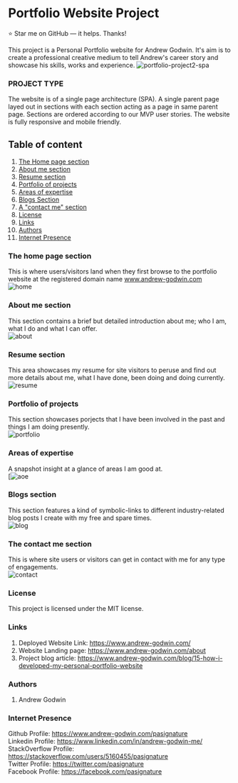 # Portfolio Website Project  

:star: Star me on GitHub — it helps. Thanks!  

This project is a Personal Portfolio website for Andrew Godwin. It's aim is to create a professional creative medium to tell Andrew's career story and showcase his skills, works and experience.
![portfolio-project2-spa](https://www.andrew-godwin.com/engine_room/images/top_cover.png)

### PROJECT TYPE
The website is of a single page architecture (SPA). A single parent page layed out in sections with each section acting as a page in same parent page. Sections are ordered according to our MVP user stories. The website is fully responsive and mobile friendly.

## Table of content
1. [The Home page section](#The-home-page-section)
2. [About me section](#About-me-section)
3. [Resume section](#Resume-section)
4. [Portfolio of projects](#Portfolio-of-projects)
5. [Areas of expertise](#Areas-of-expertise)
6. [Blogs Section](#Blogs-section)
7. [A "contact me" section](#The-contact-me-section)
8. [License](#License)
9. [Links](#Links)
9. [Authors](#Authors)
9. [Internet Presence](#Internet-Presence)

### The home page section
This is where users/visitors land when they first browse to the portfolio website at the registered domain name www.andrew-godwin.com  
![home](https://www.andrew-godwin.com/engine_room/images/home.png)

### About me section
This section contains a brief but detailed introduction about me; who I am, what I do and what  I can offer.  
![about](https://www.andrew-godwin.com/engine_room/images/about.png)

### Resume section
This area showcases my resume for site visitors to peruse and find out more details about me, what I have done, been doing and doing currently.  
![resume](https://www.andrew-godwin.com/engine_room/images/resume.png)

### Portfolio of projects
This section showcases porjects that I have been involved in the past and things I am doing presently.  
![portfolio](https://www.andrew-godwin.com/engine_room/images/portfolio.png)

### Areas of expertise
A snapshot insight at a glance of areas I am good at.  
[![aoe](https://www.andrew-godwin.com/engine_room/images/aoe.png)

### Blogs section
This section features a kind of symbolic-links to different industry-related blog posts I create with my free and spare times.  
![blog](https://www.andrew-godwin.com/engine_room/images/blog.png)

### The contact me section
This is where site users or visitors can get in contact with me for any type of engagements.  
![contact](https://www.andrew-godwin.com/engine_room/images/contact.png)

### License
This project is licensed under the MIT license.

### Links
1. Deployed Website Link: https://www.andrew-godwin.com/  
2. Website Landing page: https://www.andrew-godwin.com/about  
3. Project blog article: https://www.andrew-godwin.com/blog/15-how-i-developed-my-personal-portfolio-website  

### Authors
1. Andrew Godwin

### Internet Presence
Github Profile: https://www.andrew-godwin.com/pasignature  
Linkedin Profile: https://www.linkedin.com/in/andrew-godwin-me/  
StackOverflow Profile: https://stackoverflow.com/users/5160455/pasignature  
Twitter Profile: https://twitter.com/pasignature  
Facebook Profile: https://facebook.com/pasignature  
